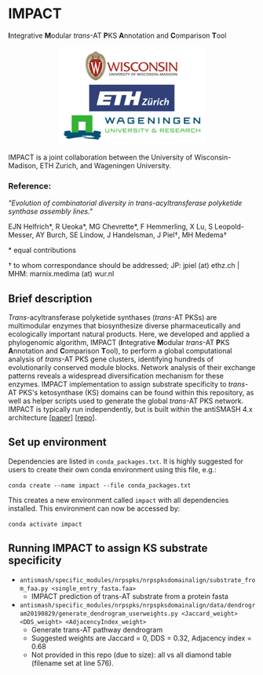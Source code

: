 # IMPACT
**I**ntegrative **M**odular _trans_-AT **P**KS **A**nnotation and **C**omparison **T**ool

<center><img src="/images/logos.png" alt="logos"
	title="IMPACT is a joint collaboration between the University of Wisconsin-Madison, ETH Zurich, and Wageningen University" width="300" height="200" /></center>

IMPACT is a joint collaboration between the University of Wisconsin-Madison, ETH Zurich, and Wageningen University.

### Reference:

_"Evolution of combinatorial diversity in trans-acyltransferase polyketide synthase assembly lines."_

EJN Helfrich*, R Ueoka*, MG Chevrette*, F Hemmerling, X Lu, S Leopold-Messer, AY Burch, SE Lindow, J Handelsman, J Piel†, MH Medema†

\* equal contributions

† to whom correspondance should be addressed; JP: jpiel (at) ethz.ch | MHM: marnix.medima (at) wur.nl

## Brief description

_Trans_-acyltransferase polyketide synthases (_trans_-AT PKSs) are multimodular enzymes that biosynthesize diverse pharmaceutically and ecologically important natural products. Here, we developed and applied a phylogenomic algorithm, IMPACT (**I**ntegrative **M**odular _trans_-AT **P**KS **A**nnotation and **C**omparison **T**ool), to perform a global computational analysis of _trans_-AT PKS gene clusters, identifying hundreds of evolutionarily conserved module blocks. Network analysis of their exchange patterns reveals a widespread diversification mechanism for these enzymes. IMPACT implementation to assign substrate specificity to _trans_-AT PKS's ketosynthase (KS) domains can be found within this repository, as well as helper scripts used to generate the global _trans_-AT PKS network. IMPACT is typically run independently, but is built within the antiSMASH 4.x architecture \[[paper](https://academic.oup.com/nar/article/45/W1/W36/3778252 "Link to paper")\] \[[repo](https://bitbucket.org/antismash/antismash/src/master/ "Link to repository")\].

## Set up environment

Dependencies are listed in `conda_packages.txt`. It is highly suggested for users to create their own conda environment using this file, e.g.:

`conda create --name impact --file conda_packages.txt`

This creates a new environment called `impact` with all dependencies installed. This environment can now be accessed by:

`conda activate impact`

## Running IMPACT to assign KS substrate specificity 

* `antismash/specific_modules/nrpspks/nrpspksdomainalign/substrate_from_faa.py <single_entry_fasta.faa>`
  * IMPACT prediction of trans-AT substrate from a protein fasta
* `antismash/specific_modules/nrpspks/nrpspksdomainalign/data/dendrogram20190829/generate_dendrogram_userweights.py <Jaccard_weight> <DDS_weight> <AdjacencyIndex_weight>`
  * Generate trans-AT pathway dendrogram
  * Suggested weights are Jaccard = 0, DDS = 0.32, Adjacency index = 0.68
  * Not provided in this repo (due to size): all vs all diamond table (filename set at line 576).


